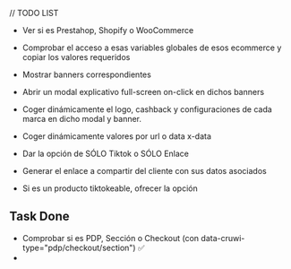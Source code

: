// TODO LIST

- Ver si es Prestahop, Shopify o WooCommerce
- Comprobar el acceso a esas variables globales de esos ecommerce y copiar los valores requeridos
- Mostrar banners correspondientes
- Abrir un modal explicativo full-screen on-click en dichos banners
- Coger dinámicamente el logo, cashback y configuraciones de cada marca en dicho modal y banner.
- Coger dinámicamente valores por url o data x-data
- Dar la opción de SÓLO Tiktok o SÓLO Enlace

- Generar el enlace a compartir del cliente con sus datos asociados
- Si es un producto tiktokeable, ofrecer la opción


## Task Done
- Comprobar si es PDP, Sección o Checkout (con data-cruwi-type="pdp/checkout/section") ✅ 
- 
